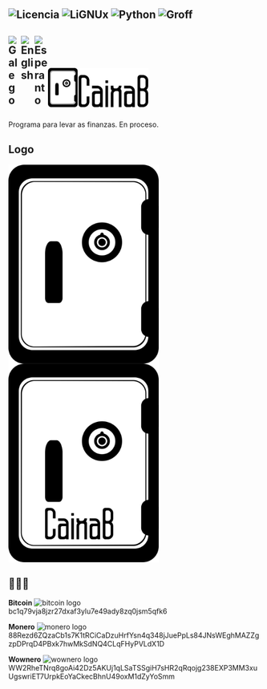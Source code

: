 <img src="https://img.shields.io/github/license/Ran-n/caixab" alt="Licencia" title="Licencia"> <img src="https://img.shields.io/badge/Plataforma-LiGNUx-blue?style=flat&logoColor=white&labelColor=606060&color=2e7fc9&logo=linux" alt="LiGNUx" title="LiGNUx"> <img src="https://img.shields.io/badge/Language-Python-blue?style=flat&logoColor=white&labelColor=606060&color=2e7fc9&logo=python" alt="Python" title="Python"> <img src="https://img.shields.io/badge/Documentación-Groff ms-blue?style=flat&logoColor=white&labelColor=606060&color=2e7fc9&logo=groff" alt="Groff" title="Groff">
---
[<img align="left" src="https://raw.githubusercontent.com/Ran-n/svgs/main/bandeiras/nacións/gz-0.svg" width="25" alt="Galego" title="Galego">](doc/readmes/readme_gz.md)
[<img align="left" src="https://raw.githubusercontent.com/Ran-n/svgs/main/bandeiras/nacións/en-0.svg" width="27" alt="English" title="English">](doc/readmes/readme_en.md)
[<img align="left" src="https://raw.githubusercontent.com/Ran-n/svgs/main/bandeiras/nacións/eo-0.svg" width="27" alt="Esperanto" title="Esperanto">](doc/readmes/readme_eo.md)
<img align="center">
---

# <img src="media/logo/caixab_logo_e_letras_horizontal.svg" width="200" alt="CaixaB logo" title="CaixaB">

Programa para levar as finanzas. En proceso.

## Logo
<img align="left" src="media/logo/caixab_logo.svg" width="300" alt="CaixaB logo" title="CaixaB">
<img align="center" src="media/logo/caixab_logo_e_letras.svg" width="300" alt="CaixaB logo letras" title="CaixaB">

## 🙇🙇‍♀

**Bitcoin** <img src="https://raw.githubusercontent.com/Ran-n/svgs/main/divisas/bitcoin/bitcoin-0.svg" width="20" alt="bitcoin logo" title="Bitcoin">  
bc1q79vja8jzr27dxaf3ylu7e49ady8zq0jsm5qfk6

**Monero** <img src="https://raw.githubusercontent.com/Ran-n/svgs/main/divisas/monero/monero-0.svg" width="20" alt="monero logo" title="Monero">  
88Rezd6ZQzaCb1s7K1tRCiCaDzuHrfYsn4q348jJuePpLs84JNsWEghMAZZgzpDPrqD4PBxk7hwMkSdNQ4CLqFHyPVLdX1D

**Wownero** <img src="https://raw.githubusercontent.com/Ran-n/svgs/main/divisas/wownero/wownero-0.svg" width="20" alt="wownero logo" title="Wownero">  
WW2RheTNrq8goAi42Dz5AKUj1qLSaTSSgiH7sHR2qRqojg238EXP3MM3xuUgswriET7UrpkEoYaCkecBhnU49oxM1dZyYoSmm
